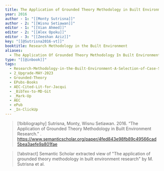 ```yaml
---
title: The Application of Grounded Theory Methodology in Built Environment Research
year: 2016
author - 1: "[[Monty Sutrisna]]"
author - 2: "[[Wisnu Setiawan]]"
editor - 1: "[[Vian Ahmed]]"
editor - 2: "[[Alex Opoku]]"
editor - 3: "[[Zeeshan Aziz]]"
key: "[[@Sutrisna2016-vt]]"
booktitle: Research Methodology in the Built Environment
aliases:
  - The Application Of Grounded Theory Methodology In Built Environment Research
type: "[[@inbook]]"
tags:
  - Research-Methodology-in-the-Built-Environment-A-Selection-of-Case-Studies
  - 2_Upgrade-MAY-2023
  - Grounded-Theory
  - EPubs-Books
  - AEC-Cited-Lit-for-Jacqui
  - _BibTex-to-MD-Git
  - _Mark-Up
  - AEC
  - ePub
  - _In-ClickUp
---
```


> [!bibliography]
> Sutrisna, Monty, Wisnu Setiawan. 2016. “The Application of Grounded Theory Methodology in Built Environment Research.” . https://www.semanticscholar.org/paper/4fed843e98fb89c49566cad5bea3aefe9a801fae

> [!abstract]
> Semantic Scholar extracted view of "The application of grounded theory methodology in built environment research" by M. Sutrisna et al.